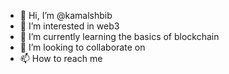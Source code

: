- 👋 Hi, I’m @kamalshbib
- 👀 I’m interested in web3
- 🌱 I’m currently learning the basics of blockchain 
- 💞️ I’m looking to collaborate on 
- 📫 How to reach me

<!---
kamalshbib/kamalshbib is a ✨ special ✨ repository because its `README.md` (this file) appears on your GitHub profile.
You can click the Preview link to take a look at your changes.
--->
